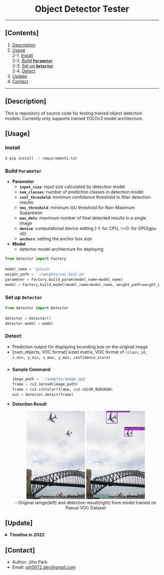 # <div align="center">Object Detector Tester</div>

---

## [Contents]  
1. [Description](#description)  
2. [Usage](#usage)  
  2-1. [Install](#install)  
  2-2. [Build **`Parameter`**](#build-parameter)  
  2-3. [Set up **`Detector`**](#set-up-detector)  
  2-4. [Detect](#detect)  
3. [Update](#update)  
4. [Contact](#contact)  

---

## [Description]

This is repository of source code for testing trained object detection models. Currently only supports trained YOLOv3 model architecture.


## [Usage]

### Install
```bash
$ pip install -r requirements.txt
```

### Build **`Parameter`**
 - **Parameter** 
    - **`input_size`**: input size calculated by detection model
    - **`num_classes`**: number of prediction classes in detection model
    - **`conf_threshold`**: minimum confidence threshold to filter detection results
    - **`nms_threshold`**: minimum IoU threshold for Non-Maximum Suppresion
    - **`max_dets`**: maximum number of final detected results in a single image
    - **`device`**: computational device setting (-1: for CPU, >=0: for GPU(gpu id))
    - **`anchors`**: setting the anchor box size
 - **Model**
    - detector model architecture for deploying

```python
from detector import Factory

model_name = 'yolov3'
weight_path = './weights/voc_best.pt'
parameter = Factory.build_param(model_name=model_name)
model = Factory.build_model(model_name=model_name, weight_path=weight_path, param=parameter)
```
 
### Set up **`Detector`**

```python
from detector import Detector

detector = Detector()
detector.model = model
```


### Detect
 - Prediction output for displaying bounding box on the original image
 - [num_objects, VOC format] sized matrix, VOC format of `(class_id, x_min, y_min, x_max, y_max, confidence_score)`

#####

 - **Sample Command**
   ```python
   image_path = './samples/image.jpg'
   frame = cv2.imread(image_path)
   frame = cv2.cvtColor(frame, cv2.COLOR_BGR2RGB)
   out = detector.detect(frame)
   ```

 - **Detection Result** 
   <div align="center">
      <a href=""><img src=./asset/image.jpg width="40%" /></a>
      <a href=""><img src=./asset/result.jpg width="40%" /></a>
   </div>
   <div align="center">
      - Original iamge(left) and detection result(right) from model trained on Pascal VOC Dataset
   </div>



## [Update]

<details>
    <summary><b> Timeline in 2022 </b></summary>

| Date | Content |
|:----:|:-----|
| 09-23 | fix:rename yolov3 class architecture |
| 09-16 | add:non-maximum suppresion with multi-class & class-agnostic |
| 09-15 | first code cleansing |
| 08-24 | first commit |

</details>


## [Contact]
- Author: Jiho Park  
- Email: pjh5672.dev@gmail.com  
